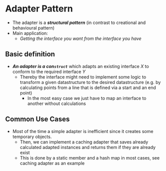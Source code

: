 # Adapter Pattern
+ The adapter is a ***structural pattern*** (in contrast to creational and behavioural pattern)
+ Main application:
    - _Getting the interface you want from the interface you have_

## Basic definition
+ ***An adapter is a con`struct`*** which adapts an existing interface *X* to conform to the required interface *Y*
    - Thereby the interface might need to implement some logic to transform a given datastructure to the desired datastructure (e.g. by calculating points from a line that is defined via a start and an end point)
        * In the most easy case we just have to map an interface to another without calculations

## Common Use Cases
+ Most of the time a simple adapter is inefficient since it creates some temporary objects.
    - Then, we can implement a caching adapter that saves already calculated adapted instances and returns them if they are already exist
    - This is done by a static member and a hash map in most cases, see caching adapter as an example